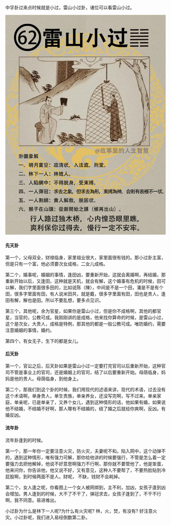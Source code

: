 中孚卦过来点时候就是小过，雷山小过卦，诸位可以看雷山小过。

![图片](../img/雷山小过.png)

#### 先天卦

第一个，父母双全，财禄临身，家里祖业很大，家里面很有钱的。那小过卦主富，但是只有一个富，他必须要次女成格，二女儿成格。

第二个，婚事呢，婚姻的事情，逢田凶，要重新开始，这就会离婚啊，再结婚，那重新开始以后，又逢田，这种就是天机，就会有解，这个婚事有危机的时候，田可以解，我们字里面很多田的，比如说陈（陳），中间是不是一个田，潘是不是有个田，很多字里面有田，有人说米田共，就是戴，很多字里面有田，田也是贵人，逢田有解，解也是田。所以不要乱想，要多点见识。

第三个，其他呢，余为官星，如果你是雷山小过，但是你不成格啊，其他的都官星，当官的，公教可成。我刚刚讲的是成格，他来找你算命的时候，是雷山小过，这个是次女，大贵人，成格是特例，那其他的都是一般公教可成。唯防婚约，需要注意婚姻的事情，婚约。

第四个，有女无子，生下的都是女儿。

#### 后天卦

第一个，官讼之后，后天卦如果是雷山小过一定要打完官司以后重新开始，这种官司不管是事业上的官司，还是婚姻上的官司，结了以后要重新开始。母荫临身，妈妈是他的贵人。母荫临身，到他身上。

第二个，那我们到这个卦的时候，我们用现代的述语来讲，现代的术语，过去没有这个术语啊，单身贵人，单生贵族，单亲养女，还没写完啊，写不过来。单亲家庭，单亲呢，已是单亲了，又养个女儿，遇到这种情形的话，他如果有婚，如果说他不结婚，不结婚不好啊，那人哪有不结婚的，结了婚之后就给你爽啊，反凶。有婚反凶。

#### 流年卦

流年卦逢到的时候。

第一个，那一年你一定要注意火灾，防火灾，夫妻呢不和。陷入网中，这个动弹不的，遇到这种情形，唯有强力可解，那你给他讲的时候要强行，不管是怎么着一定要强力去把他解掉，他说不好意思啊强力不行啊，那你就不要管他了，他是笨蛋，他来问你，你告诉他，他又说不好，又有意见，这种人不要帮了，不要热脸贴到冷屁股啊，到时候两面不是人。财呢， 不缺，钱财不会耗掉。

第二个，女人逢之呢，你看图上一个女人被网绑到，主不利，加凶，女孩子逢到凶会增加。男人逢到的时候，大不了不干了，弹冠求去，女孩子逢到了，不干不行啊，我不同意。易进难出。

小过卦为什么是林下一人呢?为什么有火灾呢? 林，火，焚，有没有? 好注意火灾。小过卦呢，我们进入易经倒数第二卦。